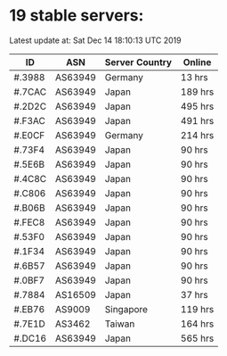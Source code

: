 # 19 stable servers:

Latest update at: Sat Dec 14 18:10:13 UTC 2019

| ID | ASN | Server Country | Online |
| -- | --- | -------------- | ------ |
| #.3988 | AS63949 | Germany | 13 hrs |
| #.7CAC | AS63949 | Japan | 189 hrs |
| #.2D2C | AS63949 | Japan | 495 hrs |
| #.F3AC | AS63949 | Japan | 491 hrs |
| #.E0CF | AS63949 | Germany | 214 hrs |
| #.73F4 | AS63949 | Japan | 90 hrs |
| #.5E6B | AS63949 | Japan | 90 hrs |
| #.4C8C | AS63949 | Japan | 90 hrs |
| #.C806 | AS63949 | Japan | 90 hrs |
| #.B06B | AS63949 | Japan | 90 hrs |
| #.FEC8 | AS63949 | Japan | 90 hrs |
| #.53F0 | AS63949 | Japan | 90 hrs |
| #.1F34 | AS63949 | Japan | 90 hrs |
| #.6B57 | AS63949 | Japan | 90 hrs |
| #.0BF7 | AS63949 | Japan | 90 hrs |
| #.7884 | AS16509 | Japan | 37 hrs |
| #.EB76 | AS9009 | Singapore | 119 hrs |
| #.7E1D | AS3462 | Taiwan | 164 hrs |
| #.DC16 | AS63949 | Japan | 565 hrs |

